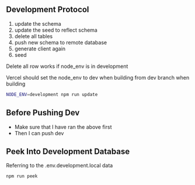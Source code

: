## Development Protocol

1. update the schema
2. update the seed to reflect schema
3. delete all tables
4. push new schema to remote database
5. generate client again
5. seed

Delete all row works if node_env is in development

Vercel should set the node_env to dev when building from dev branch when building

```bash
NODE_ENV=development npm run update
```

## Before Pushing Dev

- Make sure that I have ran the above first
- Then I can push dev

## Peek Into Development Database

Referring to the .env.development.local data

```bash
npm run peek
```
